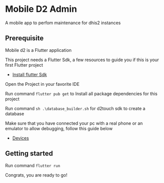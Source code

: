 # Mobile D2 Admin

A mobile app to perfom maintenance for dhis2 instances 

## Prerequisite

Mobile d2 is a Flutter application 

This project needs a Flutter Sdk, a few resources to guide you if this is your first Flutter project

- [Install flutter Sdk](https://docs.flutter.dev/get-started/install)

Open the Project in your favorite IDE

Run command `flutter pub get` to Install all package dependencies for this project

Run command `sh .\database_builder.sh` for d2touch sdk to create a database

Make sure that you have connected your pc with a real phone or an emulator to allow debugging, follow this guide below 

- [Devices](https://docs.flutter.dev/get-started/install)

## Getting started

Run command `flutter run`

Congrats, you are ready to go!
